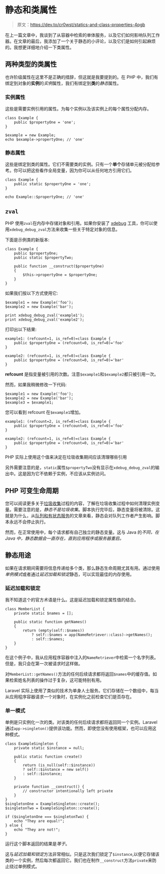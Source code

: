 # 静态和类属性

> 原文：<https://dev.to/cr0wst/statics-and-class-properties-4pgb>

在上一篇文章中，我谈到了从容器中检索的单体服务，以及它们如何影响队列工作器。在文章的最后，我添加了一个关于静态的小评论，以及它们是如何引起麻烦的。我想更详细地介绍一下类属性。

## 两种类型的类属性

也许阶级属性在这里不是正确的措辞，但这就是我要提到的。在 PHP 中，我们有绑定到对象的**实例**的*实例*属性，我们有绑定到**类**的*静态*属性。

### 实例属性

这些是需要实例引用的属性。为每个实例以及该实例上的每个属性分配内存。

```
class Example {
    public $propertyOne = 'one';
}

$example = new Example;
echo $example->propertyOne; // 'one' 
```

### 静态属性

这些是绑定到类的属性。它们不需要类的实例。只有一个**单个**存储单元被分配给参考。你可以把这些看作全局变量，因为你可以从任何地方引用它们。

```
class Example {
    public static $propertyOne = 'one';
}

echo Example::$propertyOne; // 'one' 
```

## `zval`

PHP 使用`zval`在内存中存储对象和引用。如果你安装了 [xdebug](https://xdebug.org/) 工具，你可以使用`xdebug_debug_zval`方法来收集一些关于特定对象的信息。

下面是示例类的新版本:

```
class Example {
    public $propertyOne;
    public static $propertyTwo;

    public function __construct($propertyOne)
    {
        $this->propertyOne = $propertyOne;
    }
} 
```

如果我们按以下方式使用它:

```
$example1 = new Example('foo');
$example2 = new Example('bar');

print xdebug_debug_zval('example1');
print xdebug_debug_zval('example2'); 
```

打印出以下结果:

```
example1: (refcount=1, is_ref=0)=class Example { 
    public $propertyOne = (refcount=0, is_ref=0)='foo' 
}

example2: (refcount=1, is_ref=0)=class Example { 
    public $propertyOne = (refcount=0, is_ref=0)='bar' 
} 
```

**refcount** 是指变量被引用的次数。注意`$example1`和`$example2`都只被引用一次。

然而，如果我稍微修改一下代码:

```
$example1 = new Example('foo');
$example2 = new Example('bar');
$example3 = $example1; 
```

您可以看到 refcount 在`$example1`增加。

```
example1: (refcount=2, is_ref=0)=class Example { 
    public $propertyOne = (refcount=0, is_ref=0)='foo' 
}

example2: (refcount=1, is_ref=0)=class Example { 
    public $propertyOne = (refcount=0, is_ref=0)='bar' 
} 
```

PHP 实际上使用这个值来决定在垃圾收集期间应该清理哪些引用

另外需要注意的是，`static`属性`$propertyTwo`没有显示在`xdebug_debug_zval`的输出中。这是因为它不依赖于实例，不应该从实例访问。

## PHP 可变生命周期

您可以阅读更多关于[垃圾收集](http://php.net/manual/en/features.gc.php)过程的内容，了解在垃圾收集过程中如何清理实例变量。需要注意的是，*静态不是垃圾收集*。脚本执行完毕后，静态变量将被清除。这就是为什么，从[队列和有状态服务](https://dev.to/nexmo/queues-and-stateful-services-1gi8-temp-slug-1378948)的文章来看，静态会对队列工作者产生影响。脚本永远不会停止执行。

然而，在正常使用中，每个请求都有自己独立的静态变量。这与 Java 的*不同，在 Java 中，静态数据会一直存在，直到应用程序或服务器重启。*

## 静态用途

如果在请求期间需要将信息传递给多个类，那么静态生命周期尤其有用。通过使用*单例模式*或者通过*延迟加载和锁定*静态，可以实现最佳的内存使用。

### 延迟加载和锁定

我不知道这个的官方术语是什么。这是延迟加载和锁定属性值的结合。

```
class MemberList {
    private static $names = [];

    public static function getNames()
    {       
        return (empty(self::$names))
            ? self::$names = app(NameRetriever::class)->getNames();
            : self::$names;
    }
} 
```

在这个例子中，我从应用程序容器中注入的`NameRetriever`中检索一个名字列表。但是，我只会在第一次被请求时这样做。

对`MemberList::getNames()`方法的任何后续请求都将返回`$names`中的缓存值。如果检索姓名列表的操作过于复杂，这可能特别有用。

Laravel 实际上使用了类似的技术为单身人士服务。它们存储在一个数组中，每当从应用程序容器请求一个对象时，在实例化之前检查它们是否存在。

### 单一模式

单例是只实例化一次的类。对该类的任何后续请求都将返回同一个实例。Laravel 通过`app->singleton()`提供该功能。然而，即使您没有使用框架，也可以应用这种模式。

```
class ExampleSingleton {
    private static $instance = null;

    public static function create()
    {
        return (is_null(self::$instance))
        ? self::$instance = new self()
        : self::$instance;
    }

    private function __construct() {
        // constructor intentionally left private
    }
}
$singletonOne = ExampleSingleton::create();
$singletonTwo = ExampleSingleton::create();

if ($singletonOne === $singletonTwo) {
    echo "They are equal!";
} else {
    echo "They are not!";
} 
```

运行这个脚本返回的结果是*等于*。

这与*延迟加载和锁定*方法非常相似。只是这次我们锁定了`$instance`,以便它存储该类的一个实例，然后每次都返回它。我们也在制作`__construct`方法`private`来防止绕过单例模式。